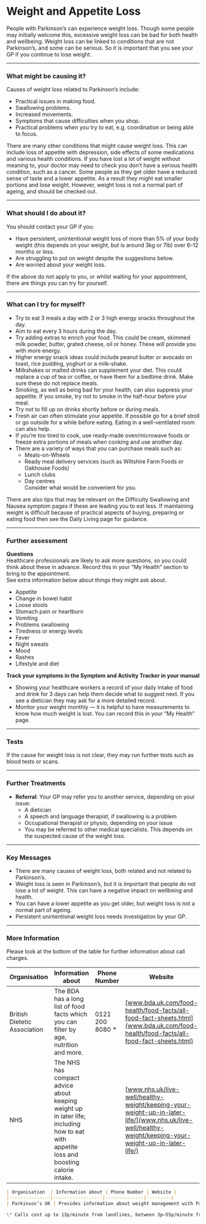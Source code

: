 # Weight and Appetite Loss

People with Parkinson’s can experience weight loss. Though some people may initially welcome this, excessive weight loss can be bad for both health and wellbeing. Weight loss can be linked to conditions that are not Parkinson’s, and some can be serious. So it is important that you see your GP if you continue to lose weight.  

---

### What might be causing it?

Causes of weight loss related to Parkinson’s include:  
- Practical issues in making food.  
- Swallowing problems.  
- Increased movements.  
- Symptoms that cause difficulties when you shop.  
- Practical problems when you try to eat, e.g. coordination or being able to focus.  

There are many other conditions that might cause weight loss. This can include loss of appetite with depression, side effects of some medications and various health conditions. If you have lost a lot of weight without meaning to, your doctor may need to check you don’t have a serious health condition, such as a cancer. Some people as they get older have a reduced sense of taste and a lower appetite. As a result they might eat smaller portions and lose weight. However, weight loss is not a normal part of ageing, and should be checked out.  

---

### What should I do about it?

You should contact your GP if you:  
- Have persistent, unintentional weight loss of more than 5% of your body weight (this depends on your weight, but is around 3kg or 7lb) over 6–12 months or less.  
- Are struggling to put on weight despite the suggestions below.  
- Are worried about your weight loss.  

If the above do not apply to you, or whilst waiting for your appointment, there are things you can try for yourself.  

---

### What can I try for myself?

- Try to eat 3 meals a day with 2 or 3 high energy snacks throughout the day.  
- Aim to eat every 3 hours during the day.  
- Try adding extras to enrich your food. This could be cream, skimmed milk powder, butter, grated cheese, oil or honey. These will provide you with more energy.  
- Higher energy snack ideas could include peanut butter or avocado on toast, rice pudding, yoghurt or a milk-shake.  
- Milkshakes or malted drinks can supplement your diet. This could replace a cup of tea or coffee, or have them for a bedtime drink. Make sure these do not replace meals.  
- Smoking, as well as being bad for your health, can also suppress your appetite. If you smoke, try not to smoke in the half-hour before your meal.  
- Try not to fill up on drinks shortly before or during meals.  
- Fresh air can often stimulate your appetite. If possible go for a brief stroll or go outside for a while before eating. Eating in a well-ventilated room can also help.  
- If you’re too tired to cook, use ready-made oven/microwave foods or freeze extra portions of meals when cooking and use another day.  
- There are a variety of ways that you can purchase meals such as:  
  - Meals-on-Wheels  
  - Ready meal delivery services (such as Wiltshire Farm Foods or Oakhouse Foods)  
  - Lunch clubs  
  - Day centres  
  Consider what would be convenient for you.  

There are also tips that may be relevant on the Difficulty Swallowing and Nausea symptom pages if these are leading you to eat less. If maintaining weight is difficult because of practical aspects of buying, preparing or eating food then see the Daily Living page for guidance.  

---

### Further assessment

**Questions**  
Healthcare professionals are likely to ask more questions, so you could think about these in advance. Record this in your “My Health” section to bring to the appointment.  
See extra information below about things they might ask about.  

- Appetite  
- Change in bowel habit  
- Loose stools  
- Stomach pain or heartburn  
- Vomiting  
- Problems swallowing  
- Tiredness or energy levels  
- Fever  
- Night sweats  
- Mood  
- Rashes  
- Lifestyle and diet  

**Track your symptoms in the Symptom and Activity Tracker in your manual**  
- Showing your healthcare workers a record of your daily intake of food and drink for 3 days can help them decide what to suggest next. If you see a dietician they may ask for a more detailed record.  
- Monitor your weight monthly — it is helpful to have measurements to know how much weight is lost. You can record this in your “My Health” page.  

---

### Tests

If the cause for weight loss is not clear, they may run further tests such as blood tests or scans.  

---

### Further Treatments

- **Referral**: Your GP may refer you to another service, depending on your issue:  
  - A dietician  
  - A speech and language therapist, if swallowing is a problem  
  - Occupational therapist or physio, depending on your issue  
  - You may be referred to other medical specialists. This depends on the suspected cause of the weight loss.  

---

### Key Messages

- There are many causes of weight loss, both related and not related to Parkinson’s.  
- Weight loss is seen in Parkinson’s, but it is important that people do not lose a lot of weight. This can have a negative impact on wellbeing and health.  
- You can have a lower appetite as you get older, but weight loss is not a normal part of ageing.  
- Persistent unintentional weight loss needs investigation by your GP.  

---

### More Information

Please look at the bottom of the table for further information about call charges.  

| Organisation | Information about | Phone Number | Website |
|--------------|------------------|--------------|---------|
| British Dietetic Association | The BDA has a long list of food facts which you can filter by age, nutrition and more. | 0121 200 8080 * | [www.bda.uk.com/food-health/food-facts/all-food-fact-sheets.html](www.bda.uk.com/food-health/food-facts/all-food-fact-sheets.html) |
| NHS | The NHS has compact advice about keeping weight up in later life; including how to eat with appetite loss and boosting calorie intake. | | [www.nhs.uk/live-well/healthy-weight/keeping-your-weight-up-in-later-life/](www.nhs.uk/live-well/healthy-weight/keeping-your-weight-up-in-later-life/) |
```markdown
| Organisation  | Information about | Phone Number | Website |
|---------------|------------------|--------------|---------|
| Parkinson’s UK | Provides information about weight management with Parkinson’s. There is also information about maintaining a healthy, balanced diet. You can view this information online, print it or have it mailed to you. In their magazine there is an article about overcoming weight loss. | 0808 800 0303  <br> Free helpline: open 9am–7pm (Mon–Fri), 10am–2pm (Sat) | Diet and Parkinson’s: [www.parkinsons.org.uk/information-and-support/diet](www.parkinsons.org.uk/information-and-support/diet) <br> Overcoming Weight Loss: [www.parkinsons.org.uk/information-and-support/your-magazine/overcoming-weight-loss-parkinsons](www.parkinsons.org.uk/information-and-support/your-magazine/overcoming-weight-loss-parkinsons) |

\* Calls cost up to 13p/minute from landlines, between 3p–55p/minute from mobile phones. You may get this call for free dependent on your phone provider.
```

